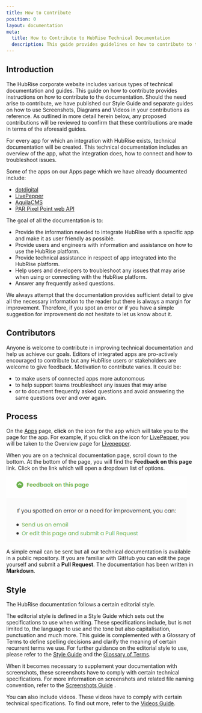 ```yaml
---
title: How to Contribute
position: 0
layout: documentation
meta:
  title: How to Contribute to HubRise Technical Documentation
  description: This guide provides guidelines on how to contribute to the HubRise technical documentation.
---
```


## Introduction

The HubRise corporate website includes various types of technical documentation and guides. This guide on how to contribute provides instructions on how to contribute to the documentation. Should the need arise to contribute, we have published our Style Guide and separate guides on how to use Screenshots, Diagrams and Videos in your contributions as reference. As outlined in more detail herein below, any proposed contributions will be reviewed to confirm that these contributions are made in terms of the aforesaid guides.    

<!-- I have not included the below -->

<!-- Technical documentation types we publishe:

- The HubRise public API. Link to it?
- The HubRise User Guide. Link to it?
- Small HubRise native apps User Guides. We have only OrderLine for now. Link to it? -->

For every app for which an integration with HubRise exists, technical documentation will be created. This technical documentation includes an overview of the app, what the integration does, how to connect and how to troubleshoot issues. 

Some of the apps on our Apps page which we have already documented include:
* [dotdigital](#) 
* [LivePepper](/apps/livepepper)
* [AquilaCMS](/apps/aquila)
* [PAR Pixel Point web API](#) 

[comment]: # 'this section is to be updated as more HubRise technical documentation is published'

The goal of all the documentation is to:

- Provide the information needed to integrate HubRise with a specific app and make it as user friendly as possible.
- Provide users and engineers with information and assistance on how to use the HubRise platform.
- Provide technical assistance in respect of app integrated into the HubRise platform.
- Help users and developers to troubleshoot any issues that may arise when using or connecting with the HubRise platform.
- Answer any frequently asked questions.

<!-- I have not included this as it is, to a large extent contained in what is stated herein above.  -->
<!-- This documentation helps to:

- ensure transparency, anyone should be able to understand what can or cannot when connecting with another app via HubRise.
- troubleshoot recommendations are given to help
- respond to frequently asked questions. -->

We always attempt that the documentation provides sufficient detail to give all the necessary information to the reader but there is always a margin for improvement. Therefore, if you spot an error or if you have a simple suggestion for improvement do not hesitate to let us know about it.

## Contributors

Anyone is welcome to contribute in improving technical documentation and help us achieve our goals. Editors of integrated apps are pro-actively encouraged to contribute but any HubRise users or stakeholders are welcome to give feedback. Motivation to contribute varies. It could be:

<!-- - a simple feedback to readers giving attention to detail -->
- to make users of connected apps more autonomous
- to help support teams troubleshoot any issues that may arise
- or to document frequently asked questions and avoid answering the same questions over and over again.

## Process

On the [Apps](/apps) page, **click** on the icon for the app which will take you to the page for the app. For example, if you click on the icon for [LivePepper](/apps/livepepper), you will be taken to the Overview page for [Livepepper](/apps/livepepper).

When you are on a technical documentation page, scroll down to the bottom. At the bottom of the page, you will find the **Feedback on this page** link. Click on the link which will open a dropdown list of options.

![Feedback link at the bottom of the page](../images/007-en-feedback-dropdown-list.png)

A simple email can be sent but all our technical documentation is available in a public repository. If you are familiar with GitHub you can edit the page yourself and submit a **Pull Request**. The documentation has been written in **Markdown**.

## Style

The HubRise documentation follows a certain editorial style. 

The editorial style is defined in a Style Guide which sets out the specifications to use when writing. These specifications include, but is not limited to, the language to use and the tone but also capitalisation, punctuation and much more. This guide is complemented with a Glossary of Terms to define spelling decisions and clarify the meaning of certain recurrent terms we use. For further guidance on the editorial style to use, please refer to the [Style Guide](/contributing/style-guide) and the [Glossary of Terms](/contributing/glossary-of-terms).

When it becomes necessary to supplement your documentation with screenshots, these screenshots have to comply with certain technical specifications. For more information on screenshots and related file naming convention, refer to the [Screenshots Guide](/contributing/screenshots-guide) .

You can also include videos. These videos have to comply with certain technical specifications. To find out more, refer to the [Videos Guide](/contributing/video-guide).

